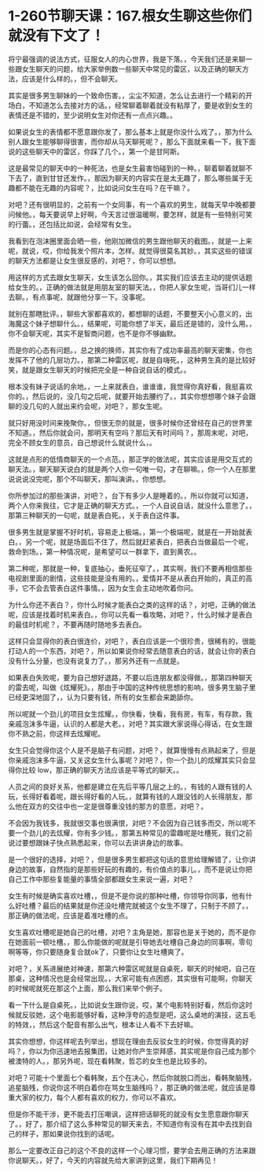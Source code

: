 # 1-260节聊天课：167.根女生聊这些你们就没有下文了！

将宁最强调的说法方式，征服女人的内心世界，我是下落。，今天我们还是来聊一些跟女生聊天的问题，给大家举例数一些聊天中常见的雷区，以及正确的聊天方法，应该是什么样的。，但不会聊天。

其实是很多男生聊妹的一个致命伤害。，尘尘不知道，怎么让去进行一个精彩的开场白，不知道怎么去接对方的话。，经常聊着聊着就没有粘厚了，要是收到女生的表情还是不错的，至少说明女生对你还有一点点兴趣。。

如果说女生的表情都不愿意跟你发了，那么基本上就是你没什么戏了。，那为什么别人跟女生能够聊得很害，而你却从马天聊死呢？，那么下面就来看一下，我下面说的这些聊天中的雷区，你踩了几个。，第一个是甘阿斯。

这是最常见的聊天中的一种死法，也是女生最害怕碰到的一种。，聊着聊着就聊不下去了，直到甘甘还发作。，那因为聊天的内容实在是太无趣了，那么哪些属于无趣都不能在无趣的内容呢？，比如说问女生在吗？在干嘛？。

对吧？还有很明显的，之前有一个女同事，有一个喜欢的男生，就每天早中晚都要问候他。，每天要说早上好啊，今天言过很温暖啊，要怎样，就是有一些特别可笑的行蕾。，还包括比如说，会经常有女生。

我看到在泡沫圈里面会晒一些，他刚加微信的男生跟他聊天的截图。，就是一上来呢，就说，哎，你给我发个照片本，怎样。就觉得很莫名其妙。，其实这些的错误的聊天方法都是让女生很反感的，对吧？，你可以想想。

用这样的方式去跟女生聊天，女生该怎么回你。，其实我们应该去主动的提供话题给女生的。，正确的做法就是用朋友室的聊天法。，你把人家女生呢，当哥们儿一样去聊。，有点事呢，就跟他分享一下。没事呢。

就别在那瞎批评。，聊些大家都喜欢的，都想聊的话题，不要整天小心意义的，出海魔这个妹子想聊什么。，结果呢，可能你想了半天，最后还是错的，没什么用。，你不会聊天呢，其实不是智商问题，也不是你不够幽默。

而是你的心态有问题。，总之换的换师，其实你有了成功率最高的聊天密集，你也发挥不了他的几层功力。，那第二种雷区呢，就是自嗨死。，这种男生真的是比较好笑，就是跟女生聊天的时候把完全是一种自说自话的模式。。

根本没有妹子说话的余地。，一上来就表白，谁谁谁，我觉得你真好看，我挺喜欢你的。，然后说的，没几句之后呢，就要开始去腰约了。，其实你想想哪个妹子会跟聊的没几句的人就出来约会呢，对吧？，那女生呢。

就只好用没时间来挽聚你。，但很无奈的就是，很多时候你还曾经在自己的世界里不知道。，然后你就会问，那明天有空吗？那后天有时间吗？，那周末呢，对吧，完全不顾女生的意员，自己想说什么就说什么，。

这就是点形的低情商聊天的一个点范。，那正学的做法呢，其实应该是用交互式的聊天法。，聊天聊天说白的就是两个人你一句唯一句，才在聊嘛。，你一个人在那里说说说没完呢，那个不叫聊天，那叫演讲。，你想想。

你所参加过的那些演讲，对吧？，台下有多少人是睡着的。，所以你就可以知道，两个人你来我往，它才是正确的聊天方式。，一个人自说自话，就没什么意思了。，那第三种聊天的一句呢，就是表白死。，关于表白这件事。

很多男生就是掌握不好时机，容易走上极端。，第一个极端呢，就是在一开始就表白。，另一个呢，就是场面后不住了，然后就赶紧表白，把表白当做最后一个呢，救命到场。，第一种情况呢，是希望可以一群拿下，直到黄农。。

第二种呢，那就是一种，复底抽心，垂死征窄了。，其实啊，我们不要再相信那些电视剧里面的剧情，这些技能是没有用的。，爱情并不是从表白开始的，真正的高手，它不会去管表白这件事情。，因为女生会主动地吹着你问。

为什么你还不表白？，你什么时候才能表白之类的这样的话？，对吧，正确的做法呢，应该是找着时机来表白。，你可以先看一看攻略，对吧？，什么时候才是表白的最佳时机呢？，不要再随时随地多去表白。

这样只会显得你的表白很连价，对吧？，表白应该是一个很珍贵，很稀有的，很能打动人的一个东西，对吧？，所以如果说你经常去随意表白的话，就会让你的表白没有什么分量，也没有说复力了。，那另外还有一点就是。

如果表白失败呢，要为自己想好退路，不要以后连朋友都没得做。，那第四种聊天的雷去呢，叫做《炫耀死》。，那由于中国的这种传统思想的影响，很多男生脑子里已经更深地固了，，认为只要有钱，所有的女生都会来跪舔你。

所以呢就一个劲儿的项目女生炫耀。，你快看，快看，我有房，有车，有存款，我亲戚泡沫多牛逼，认识的人都是大老。，对吧？其实跟大家说得心得话，在女生跟你不熟之前，你这样去炫耀呢。

女生只会觉得你这个人是不是脑子有问题，对吧？，就算慢慢有点熟起来了，但是你亲戚泡沫多牛逼，又关这女生什么事呢？对吧？，你一个劲儿的炫耀其实只会显得你比较 low，那正确的聊天方法应该是平等式的聊天。。

人员之间的良好关系，他都是建立在先后平等几层之上的。，有钱的人跟有钱的人玩，长得好看着呢，跟长得好看的人玩。，就算有钱的人跟没钱的人长得朋友，那么他在双方的交往中也一定是很尊重没钱的那方的意愿，对吧？。

不会因为我钱多，我就很交事也很满恨，对吧？不会因为自己钱多而交，所以呢不要一个劲儿的去炫耀，你有多少钱。，那第五种常见的雷趣呢是吐槽死，我们之前说过要想跟妹子快点熟悉起来，你可以去讲讲身边的故事。

是一个很好的选择，对吧？，但是很多男生都把这句话的意思给理解错了，让你讲身边的故事，自然指的是那些好玩的有趣的，有价值点的事儿。，而不是说让你把自己工作中那些复能量的事情全部都跟女生来说一遍，对吧？

女生有时候是确实喜欢吐槽，，但是不是你说的那种吐槽，你领导你同事，他有什么好吐槽？最后的结果就是你还没吐槽完就被这个女生不理了，只制于不顾了。，那正确的做法呢，应该是着准吐槽的点。

女生喜欢吐槽呢是她自己的吐槽，对吧？主角是她，那容也是关于她的，而不是你在她面前一顿吐槽。，那么你能做的呢就是引导她去吐槽自己身边的同事啊，零句啊等等，你只要随身复合就ok了，只要你让女生吐槽爽了。

对吧？，关系进展绝对神速，那第六种雷区呢就是自桌死，聊天的时候吧，自己在那桌，这种情况也是会经常出现。，大家可能有点困惑，其实很有可能啊，你聊天的时候呢就死在那这个上面，那么我们来举个例子。

看一下什么是自桌死。，比如说女生跟你说，哎，某个电影特别好看，然后你这时候就反驳她，这个电影能够好看，这种浮夸的造型是吧，这么桌地的演技，这五毛的特效，，然后这个配音有那么出气，根本让人看不下去好嘛。

其实你想想，你这样呢去列举出，想现在理由去反驳女生的时候，你觉得真的好吗？，你以为你迅速地去报集团，让她对你产生崇拜感，其实呢是你自己成为那个被澳特的人。，那另外呢，现在看韩聚，哲芯的女生也是比较多的。

对吧？可能十个里面七个看韩聚，五个在决心，然后你就脱口而出，看韩聚脑残，追星脑残，你说你这不明白着你在骂女生脑残吗？，那正确的做法呢，就应该是尊重大家的权力，每个人都有喜欢的权力，你可以不喜欢。

但是你不能干涉，更不能去打压嘲讽，这样把话聊死的就没有女生愿意跟你聊天了。，好了，那介绍了这么多种常见的聊天来去，不知道你有没有在其中去找到自己的样子，那如果说你找到的话呢。

那么一定要改正自己的这个不良的这样一个心理习惯，要学会去用正确的方法来跟你说聊天。，好了，今天的内容就先给大家讲到这里，我们下期再见！

